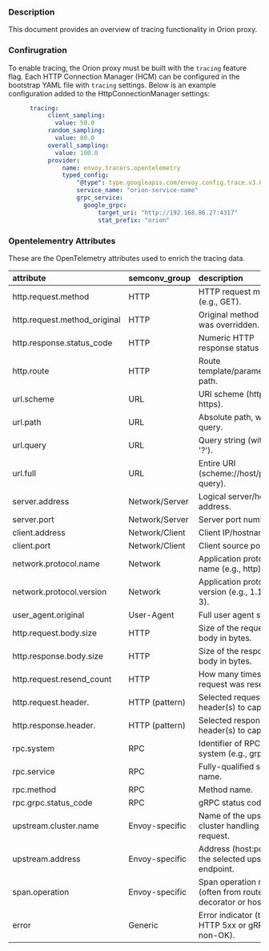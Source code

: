 ### Description

This document provides an overview of tracing functionality in Orion proxy.

### Confirugration

To enable tracing, the Orion proxy must be built with the `tracing` feature flag. Each HTTP Connection Manager (HCM) can be configured in the bootstrap YAML file with `tracing` settings. Below is an example configuration added to the HttpConnectionManager settings:

```yaml
      tracing:
           client_sampling:
             value: 50.0
           random_sampling:
             value: 80.0
           overall_sampling:
             value: 100.0
           provider:
               name: envoy.tracers.opentelemetry
               typed_config:
                   "@type": type.googleapis.com/envoy.config.trace.v3.OpenTelemetryConfig
                   service_name: "orion-service-name"
                   grpc_service:
                     google_grpc:
                         target_uri: "http://192.168.86.27:4317"
                         stat_prefix: "orion"
```

### Opentelementry Attributes

These are the OpenTelemetry attributes used to enrich the tracing data.

| attribute                    | semconv_group   | description                                               | envoy_default   | role          |  status  |
|:-----------------------------|:----------------|:----------------------------------------------------------|:----------------|:--------------|:---------|
| http.request.method          | HTTP            | HTTP request method (e.g., GET).                          | Yes             | Server+Client |    ✅    |
| http.request.method_original | HTTP            | Original method if it was overridden.                     | No              | Server+Client |    🚧    |
| http.response.status_code    | HTTP            | Numeric HTTP response status code.                        | Yes             | Server+Client |    ✅    |
| http.route                   | HTTP            | Route template/parametrized path.                         | No              | Server+Client |    🚧    |
| url.scheme                   | URL             | URI scheme (http, https).                                 | Yes             | Server+Client |    ✅    |
| url.path                     | URL             | Absolute path, without query.                             | Yes             | Server+Client |    ✅    |
| url.query                    | URL             | Query string (without '?').                               | Yes             | Server+Client |    ✅    |
| url.full                     | URL             | Entire URI (scheme://host/path?query).                    | Yes             | Server+Client |    ✅    |
| server.address               | Network/Server  | Logical server/host address.                              | Yes             | Server        |    🚧    |
| server.port                  | Network/Server  | Server port number.                                       | Yes             | Server        |    🚧    |
| client.address               | Network/Client  | Client IP/hostname.                                       | Yes             | Client        |    🚧    |
| client.port                  | Network/Client  | Client source port.                                       | Yes             | Client        |    🚧    |
| network.protocol.name        | Network         | Application protocol name (e.g., http).                   | Yes             | Server+Client |    ✅    |
| network.protocol.version     | Network         | Application protocol version (e.g., 1.1, 2, 3).           | Yes             | Server+Client |    ✅    |
| user_agent.original          | User-Agent      | Full user agent string.                                   | Yes             | Server        |    ✅    |
| http.request.body.size       | HTTP            | Size of the request body in bytes.                        | No              | Server+Client |    🚧    |
| http.response.body.size      | HTTP            | Size of the response body in bytes.                       | No              | Server+Client |    🚧    |
| http.request.resend_count    | HTTP            | How many times this request was resent.                   | No              | Client        |    🚧    |
| http.request.header.<key>    | HTTP (pattern)  | Selected request header(s) to capture.                    | No              | Server+Client |    🚧    |
| http.response.header.<key>   | HTTP (pattern)  | Selected response header(s) to capture.                   | No              | Server+Client |    🚧    |
| rpc.system                   | RPC             | Identifier of RPC system (e.g., grpc).                    | Conditional     | Server+Client |    🚧    |
| rpc.service                  | RPC             | Fully-qualified service name.                             | Conditional     | Server+Client |    🚧    |
| rpc.method                   | RPC             | Method name.                                              | Conditional     | Server+Client |    🚧    |
| rpc.grpc.status_code         | RPC             | gRPC status code.                                         | Conditional     | Server+Client |    🚧    |
| upstream.cluster.name        | Envoy-specific  | Name of the upstream cluster handling the request.        | Yes             | Client        |    ✅    |
| upstream.address             | Envoy-specific  | Address (host:port) of the selected upstream endpoint.    | Yes             | Client        |    ✅    |
| span.operation               | Envoy-specific  | Span operation name (often from route decorator or host). | Yes             | Server+Client |    ✅    |
| error                        | Generic         | Error indicator (true if HTTP 5xx or gRPC non-OK).        | Conditional     | Server+Client |    ✅    |
